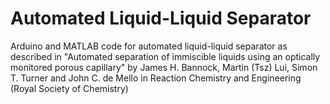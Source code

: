 # Automated Liquid-Liquid Separator
Arduino and MATLAB code for automated liquid-liquid separator as described in "Automated separation of immiscible liquids using an optically monitored porous capillary" by James H. Bannock, Martin (Tsz) Lui, Simon T. Turner and John C. de Mello in Reaction Chemistry and Engineering (Royal Society of Chemistry)
